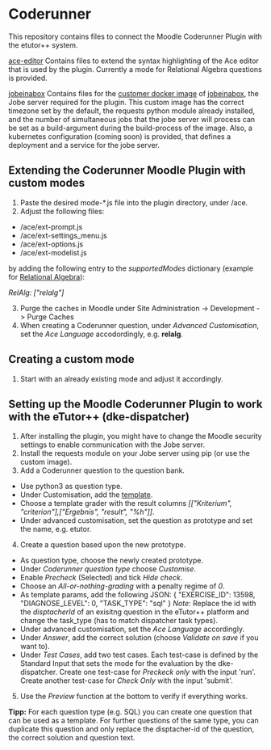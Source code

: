 # Coderunner
This repository contains files to connect the Moodle Coderunner Plugin with the etutor++ system.

[ace-editor](./ace-editor/) Contains files to extend the syntax highlighting of the Ace editor that is used by the plugin. Currently a mode for Relational Algebra questions is provided.

[jobeinabox](./jobeinabox/) Contains files for the [customer docker image](https://hub.docker.com/repository/docker/etutorplusplus/jobeinabox/general) of [jobeinabox](https://hub.docker.com/r/trampgeek/jobeinabox/), the Jobe server required for the plugin. 
This custom image has the correct timezone set by the default, the requests python module already installed, and the number of simultaneous jobs that the jobe server will process can be set as a build-argument during the build-process of the image.
Also, a kubernetes configuration (coming soon) is provided, that defines a deployment and a service for the jobe server.
## Extending the Coderunner Moodle Plugin with custom modes

1. Paste the desired mode-*.js file into the plugin directory, under /ace.
2. Adjust the following files:
- /ace/ext-prompt.js
- /ace/ext-settings_menu.js
- /ace/ext-options.js
- /ace/ext-modelist.js

by adding the following entry to the *supportedModes* dictionary (example for [Relational Algebra](./ace-editor/mode-relalg.js)):


*RelAlg: ["relalg"]*


3. Purge the caches in Moodle under Site Administration -> Development -> Purge Caches
4. When creating a Coderunner question, under *Advanced Customisation*, set the *Ace Language* accodordingly, e.g. **relalg**.


## Creating a custom mode

1. Start with an already existing mode and adjust it accordingly.


## Setting up the Moodle Coderunner Plugin to work with the eTutor++ (dke-dispatcher)

1. After installing the plugin, you might have to change the Moodle security settings to enable communication with the Jobe server.
2. Install the requests module on your Jobe server using pip (or use the custom image).
3. Add a Coderunner question to the question bank.
- Use python3 as question type.
- Under Customisation, add the [template](./template.py).
- Choose a template grader with the result columns *[["Kriterium", "criterion"],["Ergebnis", "result", "%h"]]*.
- Under advanced customisation, set the question as prototype and set the name, e.g. etutor.
4. Create a question based upon the new prototype.
- As question type, choose the newly created prototype.
- Under *Coderunner question type* choose *Customise*.
- Enable *Precheck* (Selected) and tick *Hide check*.
- Choose an *All-or-nothing-grading* with a penalty regime of *0*.
- As template params, add the following JSON:
{
"EXERCISE_ID": 13598,
"DIAGNOSE_LEVEL": 0,
"TASK_TYPE": "sql"
}
*Note*: Replace the id with the *disptacherId* of an exisitng question in the eTutor++ platform and change the task_type (has to match dispatcher task types).
- Under advanced customisation, set the *Ace Language* accordingly.
- Under *Answer*, add the correct solution (choose *Validate on save* if you want to).
- Under *Test Cases*, add two test cases. Each test-case is defined by the Standard Input that sets the mode for the evaluation by the dke-dispatcher. Create one test-case for *Preckeck only* with the input 'run'. Create another test-case for *Check Only* with the input 'submit'.
5. Use the *Preview* function at the bottom to verify if everything works.

**Tipp:** For each question type (e.g. SQL) you can create one question that can be used as a template. For further questions of the same type, you can duplicate this question and only replace the disptacher-id of the question, the correct solution and question text. 

